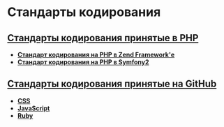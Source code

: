 Стандарты кодирования
=====================
## **[Стандарты кодирования принятые в PHP](https://github.com/uran1980/web-deb-blog/blob/master/Coding-standarts/PHP/README.md)**
  * **[Стандарт кодирования на PHP в Zend Framework'е](https://github.com/zendframework/zf2-documentation/blob/master/docs/languages/ru/ref/coding.standard.rst)**
  * **[Стандарт кодирования на PHP в Symfony2](http://symfony.com/doc/current/contributing/code/standards.html)**


## **[Стандарты кодирования принятые на GitHub](https://github.com/styleguide)**
  * **[CSS](https://github.com/styleguide/css)**
  * **[JavaScript](https://github.com/styleguide/javascript)**
  * **[Ruby](https://github.com/styleguide/ruby)**
